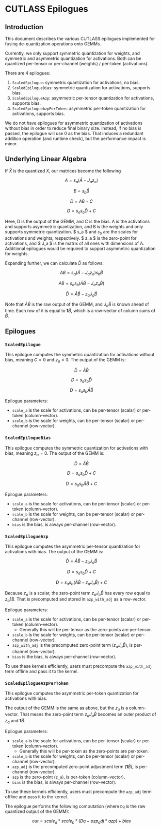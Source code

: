 # CUTLASS Epilogues

## Introduction

This document describes the various CUTLASS epilogues implemented for fusing de-quantization operations onto GEMMs.

Currently, we only support symmetric quantization for weights,
and symmetric and asymmetric quantization for activations.
Both can be quantized per-tensor or per-channel (weights) / per-token (activations).

There are 4 epilogues:

1. `ScaledEpilogue`: symmetric quantization for activations, no bias.
1. `ScaledEpilogueBias`: symmetric quantization for activations, supports bias.
1. `ScaledEpilogueAzp`: asymmetric per-tensor quantization for activations, supports bias.
1. `ScaledEpilogueAzpPerToken`: asymmetric per-token quantization for activations, supports bias.

We do not have epilogues for asymmetric quantization of activations without bias in order to reduce final binary size.
Instead, if no bias is passed, the epilogue will use 0 as the bias.
That induces a redundant addition operation (and runtime check), but the performance impact is minor.

## Underlying Linear Algebra

If $` \widehat X `$ is the quantized $` X `$, our matrices become the following

```math
A = s_a (\widehat A - J_a z_a)
```

```math
B = s_b \widehat B
```

```math
D = A B + C
```

```math
D = s_a s_b \widehat D + C
```

Here, D is the output of the GEMM, and C is the bias.
A is the activations and supports asymmetric quantization,
and B is the weights and only supports symmetric quantization.
$ s_a $ and $s_b$ are the scales for activations and weights, respectively.
$ z_a $ is the zero-point for activations, and $ J_a $ is the matrix of all ones with dimensions of A.
Additional epilogues would be required to support asymmetric quantization for weights.

Expanding further, we can calculate $` \widehat D `$ as follows:

```math
A B = s_a ( \widehat A - J_a z_a ) s_b \widehat B
```

```math
A B = s_a s_b \left( \widehat A \widehat B - J_a z_a \widehat B \right)
```

```math
\widehat D = \widehat A \widehat B - z_a J_a \widehat B
```

Note that $` \widehat A \widehat B `$ is the raw output of the GEMM,
and $` J_a \widehat B `$ is known ahead of time.
Each row of it is equal to $` \mathbf 1 \widehat B `$, which is a row-vector of column sums of $` \widehat B `$.

## Epilogues

### `ScaledEpilogue`

This epilogue computes the symmetric quantization for activations without bias, meaning $` C = 0 `$ and $` z_a = 0 `$.
The output of the GEMM is:

```math
\widehat D = \widehat A \widehat B
```

```math
D = s_a s_b \widehat D
```

```math
D = s_a s_b \widehat A \widehat B
```

Epilogue parameters:

- `scale_a` is the scale for activations, can be per-tensor (scalar) or per-token (column-vector).
- `scale_b` is the scale for weights, can be per-tensor (scalar) or per-channel (row-vector).

### `ScaledEpilogueBias`

This epilogue computes the symmetric quantization for activations with bias, meaning $` z_a = 0 `$.
The output of the GEMM is:

```math
\widehat D = \widehat A \widehat B
```

```math
D = s_a s_b \widehat D + C 
```

```math
D = s_a s_b \widehat A \widehat B + C
```

Epilogue parameters:

- `scale_a` is the scale for activations, can be per-tensor (scalar) or per-token (column-vector).
- `scale_b` is the scale for weights, can be per-tensor (scalar) or per-channel (row-vector).
- `bias` is the bias, is always per-channel (row-vector).

### `ScaledEpilogueAzp`

This epilogue computes the asymmetric per-tensor quantization for activations with bias.
The output of the GEMM is:

```math
\widehat D = \widehat A \widehat B - z_a J_a \widehat B
```

```math
D = s_a s_b \widehat D + C 
```

```math
D = s_a s_b \left( \widehat A \widehat B - z_a J_a \widehat B \right) + C
```

Because $` z_a `$ is a scalar, the zero-point term $` z_a J_a \widehat B `$ has every row equal to $` z_a \mathbf 1 B `$.
That is precomputed and stored in `azp_with_adj` as a row-vector.

Epilogue parameters:

- `scale_a` is the scale for activations, can be per-tensor (scalar) or per-token (column-vector).
    - Generally this will be per-tensor as the zero-points are per-tensor.
- `scale_b` is the scale for weights, can be per-tensor (scalar) or per-channel (row-vector).
- `azp_with_adj` is the precomputed zero-point term ($` z_a J_a \widehat B `$), is per-channel (row-vector).
- `bias` is the bias, is always per-channel (row-vector).

To use these kernels efficiently, users must precompute the `azp_with_adj` term offline and pass it to the kernel.

### `ScaledEpilogueAzpPerToken`

This epilogue computes the asymmetric per-token quantization for activations with bias.

The output of the GEMM is the same as above, but the $` z_a `$ is a column-vector.
That means the zero-point term $` z_a J_a \widehat B `$ becomes an outer product of $` z_a `$ and $` \mathbf 1 \widehat B `$.

Epilogue parameters:

- `scale_a` is the scale for activations, can be per-tensor (scalar) or per-token (column-vector).
    - Generally this will be per-token as the zero-points are per-token.
- `scale_b` is the scale for weights, can be per-tensor (scalar) or per-channel (row-vector).
- `azp_adj` is the precomputed zero-point adjustment term ($` \mathbf 1 \widehat B `$), is per-channel (row-vector).
- `azp` is the zero-point (`z_a`), is per-token (column-vector).
- `bias` is the bias, is always per-channel (row-vector).

To use these kernels efficiently, users must precompute the `azp_adj` term offline and pass it to the kernel.

The epilogue performs the following computation (where `Dq` is the raw quantized output of the GEMM):

```math
out = scale_a * scale_b * (Dq - azp_adj * azp) + bias
```

